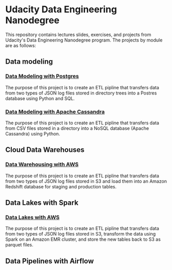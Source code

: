 # Udacity Data Engineering Nanodegree

This repository contains lectures slides, exercises, and projects from Udacity's Data Engineering Nanodegree program. The projects by module are as follows:

## Data modeling

### [Data Modeling with Postgres](https://github.com/cmdellinger/udacity-data-engineering-nanodegree/tree/master/02%20-%20Data%20Modeling/03%20-%20project%20-%20data%20modeling%20with%20postgres/project)

The purpose of this project is to create an ETL pipline that transfers data from two types of JSON log files stored in directory trees into a Postres database using Python and SQL.

### [Data Modeling with Apache Cassandra](https://github.com/cmdellinger/udacity-data-engineering-nanodegree/tree/master/02%20-%20Data%20Modeling/05%20-%20project%20-%20data%20modeling%20with%20apache%20cassandra/project)

The purpose of this project is to create an ETL pipline that transfers data from CSV files stored in a directory into a NoSQL database (Apache Cassandra) using Python.

## Cloud Data Warehouses

### [Data Warehousing with AWS](https://github.com/cmdellinger/udacity-data-engineering-nanodegree/tree/master/03%20-%20cloud%20data%20warehouses/04%20-%20project%20-%20data%20warehouse/project%20files)

The purpose of this project is to create an ETL pipline that transfers data from two types of JSON log files stored in S3 and load them into an Amazon Redshift database for staging and production tables.

## Data Lakes with Spark

### [Data Lakes with AWS](https://github.com/cmdellinger/udacity-data-engineering-nanodegree/tree/master/04%20-%20data%20lakes%20with%20spark/05%20-%20project%20-%20data%20lakes/project)

The purpose of this project is to create an ETL pipline that transfers data from two types of JSON log files stored in S3, transform the data using Spark on an Amazon EMR cluster, and store the new tables back to S3 as parquet files.

## Data Pipelines with Airflow


